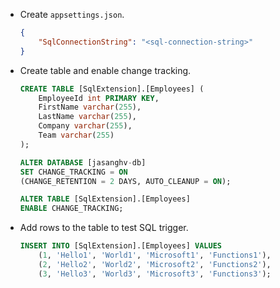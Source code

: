 - Create `appsettings.json`.

    ```json
    {
        "SqlConnectionString": "<sql-connection-string>"
    }
    ```

- Create table and enable change tracking.

    ```sql
    CREATE TABLE [SqlExtension].[Employees] (
        EmployeeId int PRIMARY KEY,
        FirstName varchar(255),
        LastName varchar(255),
        Company varchar(255),
        Team varchar(255)
    );

    ALTER DATABASE [jasanghv-db]
    SET CHANGE_TRACKING = ON  
    (CHANGE_RETENTION = 2 DAYS, AUTO_CLEANUP = ON);

    ALTER TABLE [SqlExtension].[Employees]
    ENABLE CHANGE_TRACKING;
    ```

- Add rows to the table to test SQL trigger.

    ```sql
    INSERT INTO [SqlExtension].[Employees] VALUES
        (1, 'Hello1', 'World1', 'Microsoft1', 'Functions1'),
        (2, 'Hello2', 'World2', 'Microsoft2', 'Functions2'),
        (3, 'Hello3', 'World3', 'Microsoft3', 'Functions3');
    ```
